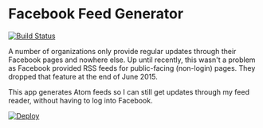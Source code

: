 # Facebook Feed Generator
[![Build Status](https://travis-ci.com/irfancharania/fb-feed-gen.svg?branch=master)](https://travis-ci.com/irfancharania/fb-feed-gen.svg?branch=master)

A number of organizations only provide regular updates through their Facebook pages and nowhere else. Up until recently, this wasn't a problem as Facebook provided RSS feeds for public-facing (non-login) pages. They dropped that feature at the end of June 2015.

This app generates Atom feeds so I can still get updates through my feed reader, without having to log into Facebook.

[![Deploy](https://www.herokucdn.com/deploy/button.svg)](https://heroku.com/deploy)

